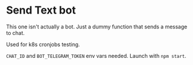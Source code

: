 # Send Text bot

This one isn't actually a bot. Just a dummy function that sends a message to chat.

Used for k8s cronjobs testing.

`CHAT_ID` and `BOT_TELEGRAM_TOKEN` env vars needed. Launch with `npm start`.
